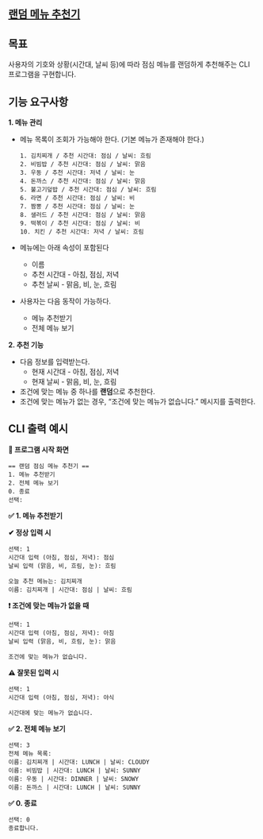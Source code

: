 ## [랜덤 메뉴 추천기]()

## **목표**

사용자의 기호와 상황(시간대, 날씨 등)에 따라 점심 메뉴를 랜덤하게 추천해주는 CLI 프로그램을 구현합니다.

## **기능 요구사항**

**1. 메뉴 관리**

- 메뉴 목록이 조회가 가능해야 한다. (기본 메뉴가 존재해야 한다.)

    ```
    1. 김치찌개 / 추천 시간대: 점심 / 날씨: 흐림
    2. 비빔밥 / 추천 시간대: 점심 / 날씨: 맑음
    3. 우동 / 추천 시간대: 저녁 / 날씨: 눈
    4. 돈까스 / 추천 시간대: 점심 / 날씨: 맑음
    5. 불고기덮밥 / 추천 시간대: 점심 / 날씨: 흐림
    6. 라면 / 추천 시간대: 점심 / 날씨: 비
    7. 짬뽕 / 추천 시간대: 점심 / 날씨: 눈
    8. 샐러드 / 추천 시간대: 점심 / 날씨: 맑음
    9. 떡볶이 / 추천 시간대: 점심 / 날씨: 비
    10. 치킨 / 추천 시간대: 저녁 / 날씨: 흐림
    ```

- 메뉴에는 아래 속성이 포함된다
    - 이름
    - 추천 시간대 - 아침, 점심, 저녁
    - 추천 날씨 - 맑음, 비, 눈, 흐림
- 사용자는 다음 동작이 가능하다.
    - 메뉴 추천받기
    - 전체 메뉴 보기

**2. 추천 기능**

- 다음 정보를 입력받는다.
    - 현재 시간대 - 아침, 점심, 저녁
    - 현재 날씨 - 맑음, 비, 눈, 흐림
- 조건에 맞는 메뉴 중 하나를 **랜덤**으로 추천한다.
- 조건에 맞는 메뉴가 없는 경우, “조건에 맞는 메뉴가 없습니다.” 메시지를 출력한다.

## CLI 출력 예시

**🏁 프로그램 시작 화면**

```
== 랜덤 점심 메뉴 추천기 ==
1. 메뉴 추천받기
2. 전체 메뉴 보기
0. 종료
선택:
```

**✅ 1. 메뉴 추천받기**

**✔ 정상 입력 시**

```
선택: 1
시간대 입력 (아침, 점심, 저녁): 점심
날씨 입력 (맑음, 비, 흐림, 눈): 흐림

오늘 추천 메뉴는: 김치찌개
이름: 김치찌개 | 시간대: 점심 | 날씨: 흐림
```

**❗ 조건에 맞는 메뉴가 없을 때**

```
선택: 1
시간대 입력 (아침, 점심, 저녁): 아침
날씨 입력 (맑음, 비, 흐림, 눈): 맑음

조건에 맞는 메뉴가 없습니다.
```

**⚠ 잘못된 입력 시**

```
선택: 1
시간대 입력 (아침, 점심, 저녁): 야식

시간대에 맞는 메뉴가 없습니다.
```

**✅ 2. 전체 메뉴 보기**

```
선택: 3
전체 메뉴 목록:
이름: 김치찌개 | 시간대: LUNCH | 날씨: CLOUDY
이름: 비빔밥 | 시간대: LUNCH | 날씨: SUNNY
이름: 우동 | 시간대: DINNER | 날씨: SNOWY
이름: 돈까스 | 시간대: LUNCH | 날씨: SUNNY
```

**✅ 0. 종료**

```
선택: 0
종료합니다.
```